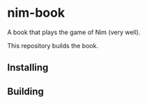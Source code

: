# nim-book

A book that plays the game of Nim (very well).

This repository builds the book.

## Installing

## Building


